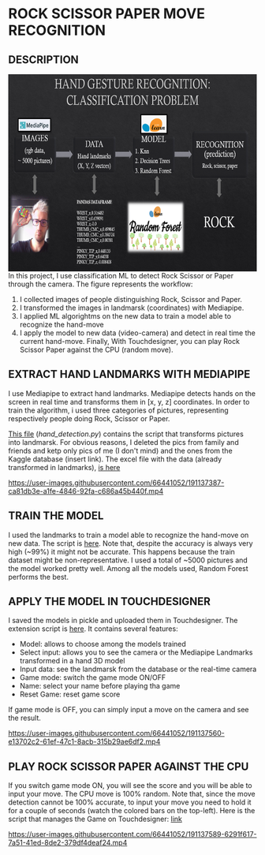 # ROCK SCISSOR PAPER MOVE RECOGNITION

## DESCRIPTION
<img align="right" width="600" height="400" src="https://github.com/tommella90/Rock-Scissor-Paper-move-recognition/blob/main/img/workflow.png">

In this project, I use classification ML to detect Rock Scissor or Paper through the camera. The figure represents the workflow: 

1) I collected images of people distinguishing Rock, Scissor and Paper. 
2) I transformed the images in landmarsk (coordinates) with Mediapipe. 
3) I applied ML algorightms on the new data to train a model able to recognize the hand-move
4) I apply the model to new data (video-camera) and detect in real time the current hand-move. 
Finally, With Touchdesigner, you can play Rock Scissor Paper against the CPU (random move). 



## EXTRACT HAND LANDMARKS WITH MEDIAPIPE
I use Mediapipe to extract hand landmarks. Mediapipe detects hands on the screen in real time and transforms them in [x, y, z] coordinates. 
In order to train the algorithm, i used three categories of pictures, representing respectively people doing Rock, Scissor or Paper. 

[This file](https://github.com/tommella90/Rock-Scissor-Paper-move-recognition/blob/main/hand_detection.py) (*hand_detection.py*) contains the script that transforms pictures into landmarsk. For obvious reasons, I deleted the pics from family and friends and ketp only pics of me (I don't mind) and the ones from the Kaggle database (insert link). The excel file with the data (already transformed in landmarks), [is here](https://github.com/tommella90/Rock-Scissor-Paper-move-recognition/blob/main/data/hands_coords.csv)

https://user-images.githubusercontent.com/66441052/191137387-ca81db3e-a1fe-4846-92fa-c686a45b440f.mp4

## TRAIN THE MODEL 
I used the landmarks to train a model able to recognize the hand-move on new data. The script is [here](https://github.com/tommella90/Rock-Scissor-Paper-move-recognition/blob/main/hand_modeling.py).
Note that, despite the accuracy is always very high (~99%) it might not be accurate. This happens because the train dataset might be non-representative. I used a total of ~5000 pictures and the model worked pretty well. Among all the models used, Random Forest performs the best. 

## APPLY THE MODEL IN TOUCHDESIGNER
I saved the models in pickle and uploaded them in Touchdesigner. The extension script is [here](https://github.com/tommella90/Rock-Scissor-Paper-move-recognition/blob/main/RSC_class.py). It contains several features: 
- Model: allows to choose among the models trained
- Select input: allows you to see the camera or the Mediapipe Landmarks transformed in a hand 3D model
- Input data: see the landmarsk from the database or the real-time camera
- Game mode: switch the game mode ON/OFF
- Name: select your name before playing tha game
- Reset Game: reset game score 

If game mode is OFF, you can simply input a move on the camera and see the result. 

https://user-images.githubusercontent.com/66441052/191137560-e13702c2-61ef-47c1-8acb-315b29ae6df2.mp4


## PLAY ROCK SCISSOR PAPER AGAINST THE CPU
If you switch game mode ON, you will see the score and you will be able to input your move. The CPU move is 100% random. Note that, since the move detection cannot be 100% accurate, to input your move you need to hold it for a couple of seconds (watch the colored bars on the top-left). Here is the script that manages the Game on Touchdesigner: [link](https://github.com/tommella90/Rock-Scissor-Paper-move-recognition/blob/main/game_script.py)

https://user-images.githubusercontent.com/66441052/191137589-6291f617-7a51-41ed-8de2-379df4deaf24.mp4

